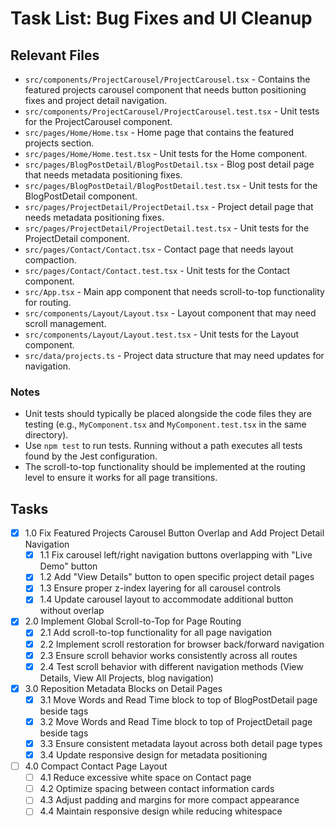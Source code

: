 # Task List: Bug Fixes and UI Cleanup

## Relevant Files

- `src/components/ProjectCarousel/ProjectCarousel.tsx` - Contains the featured projects carousel component that needs button positioning fixes and project detail navigation.
- `src/components/ProjectCarousel/ProjectCarousel.test.tsx` - Unit tests for the ProjectCarousel component.
- `src/pages/Home/Home.tsx` - Home page that contains the featured projects section.
- `src/pages/Home/Home.test.tsx` - Unit tests for the Home component.
- `src/pages/BlogPostDetail/BlogPostDetail.tsx` - Blog post detail page that needs metadata positioning fixes.
- `src/pages/BlogPostDetail/BlogPostDetail.test.tsx` - Unit tests for the BlogPostDetail component.
- `src/pages/ProjectDetail/ProjectDetail.tsx` - Project detail page that needs metadata positioning fixes.
- `src/pages/ProjectDetail/ProjectDetail.test.tsx` - Unit tests for the ProjectDetail component.
- `src/pages/Contact/Contact.tsx` - Contact page that needs layout compaction.
- `src/pages/Contact/Contact.test.tsx` - Unit tests for the Contact component.
- `src/App.tsx` - Main app component that needs scroll-to-top functionality for routing.
- `src/components/Layout/Layout.tsx` - Layout component that may need scroll management.
- `src/components/Layout/Layout.test.tsx` - Unit tests for the Layout component.
- `src/data/projects.ts` - Project data structure that may need updates for navigation.

### Notes

- Unit tests should typically be placed alongside the code files they are testing (e.g., `MyComponent.tsx` and `MyComponent.test.tsx` in the same directory).
- Use `npm test` to run tests. Running without a path executes all tests found by the Jest configuration.
- The scroll-to-top functionality should be implemented at the routing level to ensure it works for all page transitions.

## Tasks

- [x] 1.0 Fix Featured Projects Carousel Button Overlap and Add Project Detail Navigation
  - [x] 1.1 Fix carousel left/right navigation buttons overlapping with "Live Demo" button
  - [x] 1.2 Add "View Details" button to open specific project detail pages
  - [x] 1.3 Ensure proper z-index layering for all carousel controls
  - [x] 1.4 Update carousel layout to accommodate additional button without overlap

- [x] 2.0 Implement Global Scroll-to-Top for Page Routing
  - [x] 2.1 Add scroll-to-top functionality for all page navigation
  - [x] 2.2 Implement scroll restoration for browser back/forward navigation
  - [x] 2.3 Ensure scroll behavior works consistently across all routes
  - [x] 2.4 Test scroll behavior with different navigation methods (View Details, View All Projects, blog navigation)

- [x] 3.0 Reposition Metadata Blocks on Detail Pages
  - [x] 3.1 Move Words and Read Time block to top of BlogPostDetail page beside tags
  - [x] 3.2 Move Words and Read Time block to top of ProjectDetail page beside tags
  - [x] 3.3 Ensure consistent metadata layout across both detail page types
  - [x] 3.4 Update responsive design for metadata positioning

- [ ] 4.0 Compact Contact Page Layout
  - [ ] 4.1 Reduce excessive white space on Contact page
  - [ ] 4.2 Optimize spacing between contact information cards
  - [ ] 4.3 Adjust padding and margins for more compact appearance
  - [ ] 4.4 Maintain responsive design while reducing whitespace

